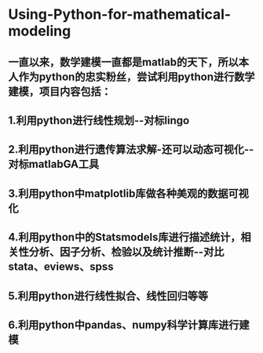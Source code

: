 # Using-Python-for-mathematical-modeling
## 一直以来，数学建模一直都是matlab的天下，所以本人作为python的忠实粉丝，尝试利用python进行数学建模，项目内容包括：
## 1.利用python进行线性规划--对标lingo
## 2.利用python进行遗传算法求解-还可以动态可视化--对标matlabGA工具
## 3.利用python中matplotlib库做各种美观的数据可视化
## 4.利用python中的Statsmodels库进行描述统计，相关性分析、因子分析、检验以及统计推断--对比stata、eviews、spss
## 5.利用python进行线性拟合、线性回归等等
## 6.利用python中pandas、numpy科学计算库进行建模
